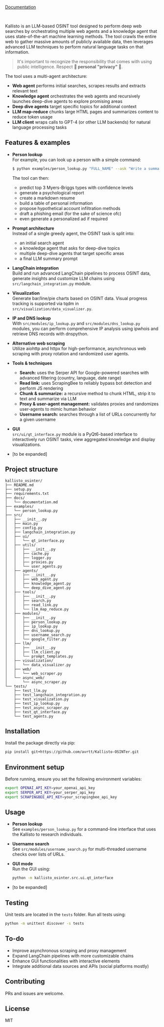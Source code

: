 [Documentation](https://github.com/avrtt/Kallisto-OSINTer/blob/main/docs/documentation.md)

<br/>

Kallisto is an LLM-based OSINT tool designed to perform deep web searches by orchestrating multiple web agents and a knowledge agent that uses state-of-the-art machine learning methods. The tool crawls the entire web to gather massive amounts of publicly available data, then leverages advanced LLM techniques to perform natural language tasks on that information.

> It's important to recognize the responsibility that comes with using public intelligence. Respect **🌈 personal "privacy" 🌈**.

The tool uses a multi-agent architecture:
- **Web agent** performs initial searches, scrapes results and extracts relevant text
- **Knowledge agent** orchestrates the web agents and recursively launches deep-dive agents to explore promising areas
- **Deep dive agents** target specific topics for additional context
- **LLM map-reduce** chunks large HTML pages and summarizes content to reduce token usage
- **LLM client** wraps calls to GPT-4 (or other LLM backends) for natural language processing tasks

## Features & examples
- **Person lookup**  
  For example, you can look up a person with a simple command:
  ```bash
  $ python examples/person_lookup.py "FULL_NAME" --ask "Write a summary about this person."
  ```
  The tool can then:
  - predict top 3 Myers-Briggs types with confidence levels
  - generate a psychological report
  - create a markdown resume
  - build a table of personal information
  - propose hypothetical account infiltration methods
  - draft a phishing email (for the sake of science ofc)
  - even generate a personalized ad if required

- **Prompt architecture**  
  Instead of a single greedy agent, the OSINT task is split into:
  - an initial search agent
  - a knowledge agent that asks for deep-dive topics
  - multiple deep-dive agents that target specific areas
  - a final LLM summary prompt

- **LangChain integration**  
  Build and run advanced LangChain pipelines to process OSINT data, generate insights and customize LLM chains using `src/langchain_integration.py` module.

- **Visualization**  
  Generate bar/line/pie charts based on OSINT data. Visual progress tracking is supported via tqdm in `src/visualization/data_visualizer.py`.

- **IP and DNS lookup**  
  With `src/modules/ip_lookup.py` and `src/modules/dns_lookup.py` modules, you can perform comprehensive IP analysis using ipwhois and retrieve DNS records with dnspython.

- **Alternative web scraping**  
  Utilize aiohttp and httpx for high-performance, asynchronous web scraping with proxy rotation and randomized user agents.

- **Tools & techniques**
  - **Search:** uses the Serper API for Google-powered searches with advanced filtering (country, language, date range)
  - **Read link:** uses ScrapingBee to reliably bypass bot detection and perform JS rendering
  - **Chunk & summarize:** a recursive method to chunk HTML, strip it to text and summarize via LLM
  - **Proxy & user-agent management:** validates proxies and randomizes user-agents to mimic human behavior
  - **Username search:** searches through a list of URLs concurrently for a given username

- **GUI**  
  `src/ui/qt_interface.py` module is a PyQt6-based interface to interactively run OSINT tasks, view aggregated knowledge and display visualizations.

- [to be expanded]


## Project structure

```
kallisto_osinter/
├── README.md
├── setup.py
├── requirements.txt
├── docs/
│   └── documentation.md
├── examples/
│   └── person_lookup.py
├── src/
│   ├── __init__.py
│   ├── main.py
│   ├── config.py
│   ├── langchain_integration.py
│   ├── ui/
│   │   └── qt_interface.py
│   ├── utils/
│   │   ├── __init__.py
│   │   ├── cache.py
│   │   ├── logger.py
│   │   ├── proxies.py
│   │   └── user_agents.py
│   ├── agents/
│   │   ├── __init__.py
│   │   ├── web_agent.py
│   │   ├── knowledge_agent.py
│   │   └── deep_dive_agent.py
│   ├── tools/
│   │   ├── __init__.py
│   │   ├── search.py
│   │   ├── read_link.py
│   │   └── llm_map_reduce.py
│   ├── modules/
│   │   ├── __init__.py
│   │   ├── person_lookup.py
│   │   ├── ip_lookup.py
│   │   ├── dns_lookup.py
│   │   ├── username_search.py
│   │   └── google_filter.py
│   ├── llm/
│   │   ├── __init__.py
│   │   ├── llm_client.py
│   │   └── prompt_templates.py
│   ├── visualization/
│   │   └── data_visualizer.py
│   ├── web/
│   │   └── web_scraper.py
│   └── async_web/
│       └── async_scraper.py
└── tests/
    ├── test_llm.py
    ├── test_langchain_integration.py
    ├── test_visualization.py
    ├── test_ip_lookup.py
    ├── test_async_scraper.py
    ├── test_qt_interface.py
    └── test_agents.py
```

## Installation
Install the package directly via pip:

```bash
pip install git+https://github.com/avrtt/Kallisto-OSINTer.git
```

## Environment setup

Before running, ensure you set the following environment variables:

```bash
export OPENAI_API_KEY=your_openai_api_key
export SERPER_API_KEY=your_serper_api_key
export SCRAPINGBEE_API_KEY=your_scrapingbee_api_key
```

## Usage

- **Person lookup**  
  See `examples/person_lookup.py` for a command-line interface that uses the Kallisto to research individuals.

- **Username search**  
  See `src/modules/username_search.py` for multi-threaded username checks over lists of URLs.

- **GUI mode**  
  Run the GUI using:  
  ```bash
  python -m kallisto_osinter.src.ui.qt_interface
  ```

- [to be expanded]

## Testing
Unit tests are located in the `tests` folder. Run all tests using:

```bash
python -m unittest discover -s tests
```

## To-do
- Improve asynchronous scraping and proxy management
- Expand LangChain pipelines with more customizable chains
- Enhance GUI functionalities with interactive elements
- Integrate additional data sources and APIs (social platforms mostly)

## Contributing
PRs and issues are welcome.

## License
MIT

